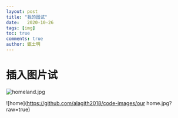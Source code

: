 ```yaml
---
layout: post
title: "我的图试"
date:   2020-10-26
tags: [img]
toc: true
comments: true
author: 甑士明
---
```


# 插入图片试
![homeland.jpg](https://i.loli.net/2021/10/27/p79XqjzUa5GfuT1.jpg)


![home](https://github.com/alagith2018/code-images/our home.jpg?raw=true)

